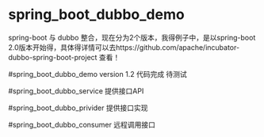 # spring_boot_dubbo_demo


spring-boot 与 dubbo 整合，现在分为2个版本，我得例子中，是以spring-boot 2.0版本开始得，具体得详情可以去https://github.com/apache/incubator-dubbo-spring-boot-project 查看！


#spring_boot_dubbo_demo version 1.2 代码完成  待测试

#spring_boot_dubbo_service 提供接口API 

#spring_boot_dubbo_privider 提供接口实现

#spring_boot_dubbo_consumer 远程调用接口

